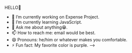 
HELLO👋

- 🔭 I’m currently working on Expense Project.
- 🌱 I’m currently learning JavaScript.
- 💬 Ask me about anything😁.
- 📫 How to reach me: email would be best.
- 😄 Pronouns: he/him or whatever makes you comfortable.
- ⚡ Fun fact: My favorite color is purple.
-->
